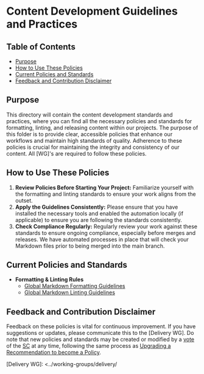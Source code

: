 # Content Development Guidelines and Practices

## Table of Contents

- [Purpose](#purpose)
- [How to Use These Policies](#how-to-use-these-policies)
- [Current Policies and Standards](#current-policies-and-standards)
- [Feedback and Contribution Disclaimer](#feedback-and-contribution-disclaimer)

## Purpose

This directory will contain the content development standards and practices, where you can find all the necessary policies and standards for formatting, linting, and releasing content within our projects. The purpose of this folder is to provide clear, accessible policies that enhance our workflows and maintain high standards of quality. Adherence to these policies is crucial for maintaining the integrity and consistency of our content. All [WG]'s are required to follow these policies.

## How to Use These Policies

1. **Review Policies Before Starting Your Project:** Familiarize yourself with the formatting and linting standards to ensure your work aligns from the outset.
2. **Apply the Guidelines Consistently:** Please ensure that you have installed the necessary tools and enabled the automation locally (if applicable) to ensure you are following the standards consistently.
3. **Check Compliance Regularly:** Regularly review your work against these standards to ensure ongoing compliance, especially before merges and releases. We have automated processes in place that will check your Markdown files prior to being merged into the main branch.

## Current Policies and Standards

- **Formatting & Linting Rules**
  - [Global Markdown Formatting Guidelines](markdown/formatting-guidelines.md)
  - [Global Markdown Linting Guidelines](markdown/linting-guidelines.md)

## Feedback and Contribution Disclaimer

Feedback on these policies is vital for continuous improvement. If you have suggestions or updates, please communicate this to the [Delivery WG]. Do note that new policies and standards may be created or modified by a [vote] of the [SC] at any time, following the same process as [Upgrading a Recommendation to become a Policy](../../community-guidelines/README.md#upgrading-a-recommendation-to-become-a-policy).

[SC]: ../../community-groups.md#steering-committee
[vote]: ../steering/charter.md#voting

[Delivery WG]: <../working-groups/delivery/
